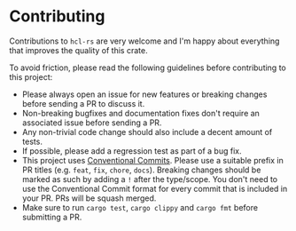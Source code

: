 # Contributing

Contributions to `hcl-rs` are very welcome and I'm happy about everything that
improves the quality of this crate.

To avoid friction, please read the following guidelines before contributing to
this project:

- Please always open an issue for new features or breaking changes before
  sending a PR to discuss it.
- Non-breaking bugfixes and documentation fixes don't require an associated
  issue before sending a PR.
- Any non-trivial code change should also include a decent amount of tests.
- If possible, please add a regression test as part of a bug fix.
- This project uses [Conventional
  Commits](https://www.conventionalcommits.org/en/v1.0.0/). Please use a
  suitable prefix in PR titles (e.g. `feat`, `fix`, `chore`, `docs`). Breaking
  changes should be marked as such by adding a `!` after the type/scope. You
  don't need to use the Conventional Commit format for every commit that is
  included in your PR. PRs will be squash merged.
- Make sure to run `cargo test`, `cargo clippy` and `cargo fmt` before
  submitting a PR.
